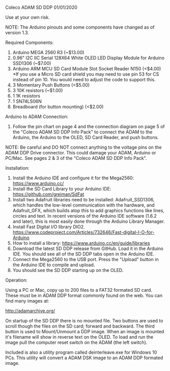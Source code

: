 Coleco ADAM SD DDP 01/01/2020

Use at your own risk.

NOTE: The Arduino pinouts and some components have changed as of version 1.3.

Required Components:

1. Arduino MEGA 2560 R3 (~$13.00)
2. 0.96" I2C IIC Serial 128X64 White OLED LED Display Module for Arduino SSD1306 (~$7.00)
3. Arduino ARM MCU SD Card Module Slot Socket Reader N150 (<$4.00) *If you use a Micro SD card shield you may need to use pin 53 for CS instead of pin 10. You would need to adjust the code to support this.
4. 3 Momentary Push Buttons (<$5.00)
5. 3 10K resistors (~$1.00)
6. 1 1K resistors
7. 1 SN74LS06N
8. Breadboard (for button mounting) (<$2.00)

Arduino to ADAM Connection:

1. Follow the pin chart on page 4 and the connection diagram on page 5 of the "Coleco ADAM SD DDP Info Pack" to connect the ADAM to the Arduino, the Arduino to the OLED, SD Card Reader, and push buttons.

NOTE: Be careful and DO NOT connect anything to the voltage pins on the ADAM DDP Drive connector. This could damage your ADAM, Arduino or PC/Mac. See pages 2 & 3 of the "Coleco ADAM SD DDP Info Pack".

Installation:

1. Install the Arduino IDE and configure it for the Mega2560: https://www.arduino.cc/
2. Install the SD Card Library to your Arduino IDE: https://github.com/greiman/SdFat
3. Install two Adafruit libraries need to be installed: Adafruit_SSD1306, which handles the low-level communication with the hardware, and Adafruit_GFX, which builds atop this to add graphics functions like lines, circles and text. In recent versions of the Arduino IDE software (1.6.2 and later), this is most easily done through the Arduino Library Manager.
4. Install Fast Digital I/O library DIO2. https://www.codeproject.com/Articles/732646/Fast-digital-I-O-for-Arduino
5. How to install a library: https://www.arduino.cc/en/guide/libraries
6. Download the latest SD DDP release from GitHub. Load it in the Arduino IDE. You should see all of the SD DDP tabs open in the Arduino IDE.
7. Connect the Mega2560 to the USB port. Press the "Upload" button in the Arduino IDE to compile and upload.
8. You should see the SD DDP starting up on the OLED.

Operation:

Using a PC or Mac, copy up to 200 files to a FAT32 formated SD card. These must be in ADAM DDP format commonly found on the web. You can find many images at:

http://adamarchive.org/

On startup of the SD DDP there is no mounted file. Two buttons are used to scroll though the files on the SD card; forward and backward. The third button is used to Mount/Unmount a DDP image. When an image is mounted it's filename will show in reverse text on the OLED. To load and run the image pull the computer reset switch on the ADAM (the left switch).

Included is also a utility program called deinterleave.exe for Windows 10 PCs. This utility will convert a ADAM DSK image to an ADAM DDP formated image.